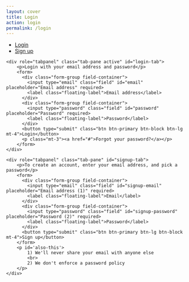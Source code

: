 ```yaml
---
layout: cover
title: Login
action: login
permalink: /login
---
```


<div id="login">
<ul class="nav nav-tabs nav-justified" role="tablist">
    <li class="nav-item"><a class="nav-link active" href="#login-tab" role="tab" data-toggle="tab">Login</a></li>
    <li class="nav-item"><a class="nav-link" href="#signup-tab" role="tab" data-toggle="tab">Sign up</a></li>
</ul>

<div class="tab-content">

    <div role="tabpanel" class="tab-pane active" id="login-tab">
        <p>Login with your email address and password</p>
        <form>
          <div class="form-group field-container">
            <input type="email" class="field" id="email" placeholder="Email address" required>
            <label class="floating-label">Email address</label> 
          </div>
          <div class="form-group field-container">
            <input type="password" class="field" id="password" placeholder="Password" required>
            <label class="floating-label">Password</label> 
          </div>
          <button type="submit" class="btn btn-primary btn-block btn-lg mt-4">Login</button>
          <p class="mt-3"><a href="#">Forgot your password?</a></p>
        </form>
    </div>
    
    <div role="tabpanel" class="tab-pane" id="signup-tab">
        <p>To create an account, enter your email address, and pick a password</p>
        <form>
          <div class="form-group field-container">
            <input type="email" class="field" id="signup-email" placeholder="Email address (1)" required>
            <label class="floating-label">Email</label> 
          </div>
          <div class="form-group field-container">
            <input type="password" class="field" id="signup-password" placeholder="Password (2)" required>
            <label class="floating-label">Password</label> 
          </div>
          <button type="submit" class="btn btn-primary btn-lg btn-block mt-4">Sign up</button>
        </form>
        <p id='also-this'>
            1) We'll never share your email with anyone else
            <br>
            2) We don't enforce a password policy
        </p>
    </div>

</div>
</div>
